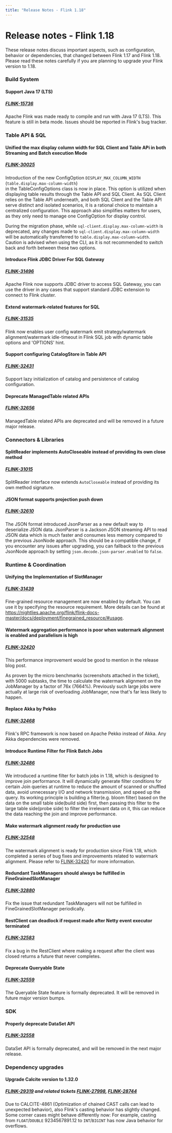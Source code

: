 ```yaml
---
title: "Release Notes - Flink 1.18"
---
```

<!--
Licensed to the Apache Software Foundation (ASF) under one
or more contributor license agreements.  See the NOTICE file
distributed with this work for additional information
regarding copyright ownership.  The ASF licenses this file
to you under the Apache License, Version 2.0 (the
"License"); you may not use this file except in compliance
with the License.  You may obtain a copy of the License at

  http://www.apache.org/licenses/LICENSE-2.0

Unless required by applicable law or agreed to in writing,
software distributed under the License is distributed on an
"AS IS" BASIS, WITHOUT WARRANTIES OR CONDITIONS OF ANY
KIND, either express or implied.  See the License for the
specific language governing permissions and limitations
under the License.
-->

# Release notes - Flink 1.18

These release notes discuss important aspects, such as configuration, behavior or dependencies,
that changed between Flink 1.17 and Flink 1.18. Please read these notes carefully if you are
planning to upgrade your Flink version to 1.18.


### Build System

#### Support Java 17 (LTS)

##### [FLINK-15736](https://issues.apache.org/jira/browse/FLINK-15736)
Apache Flink was made ready to compile and run with Java 17 (LTS). This feature is still in beta mode. 
Issues should be reported in Flink's bug tracker.


### Table API & SQL

#### Unified the max display column width for SQL Client and Table APi in both Streaming and Batch execution Mode

##### [FLINK-30025](https://issues.apache.org/jira/browse/FLINK-30025)
Introduction of the new ConfigOption `DISPLAY_MAX_COLUMN_WIDTH` (`table.display.max-column-width`)  
in the TableConfigOptions class is now in place. 
This option is utilized when displaying table results through the Table API and SQL Client. 
As SQL Client relies on the Table API underneath, and both SQL Client and the Table API serve distinct 
and isolated scenarios, it is a rational choice to maintain a centralized configuration. 
This approach also simplifies matters for users, as they only need to manage one ConfigOption for display control.

During the migration phase, while `sql-client.display.max-column-width` is deprecated, 
any changes made to `sql-client.display.max-column-width` will be automatically transferred to `table.display.max-column-width`. 
Caution is advised when using the CLI, as it is not recommended to switch back and forth between these two options.

#### Introduce Flink JDBC Driver For SQL Gateway
##### [FLINK-31496](https://issues.apache.org/jira/browse/FLINK-31496)
Apache Flink now supports JDBC driver to access SQL Gateway, you can use the driver in any cases that
support standard JDBC extension to connect to Flink cluster.

#### Extend watermark-related features for SQL
##### [FLINK-31535](https://issues.apache.org/jira/browse/FLINK-31535)
Flink now enables user config watermark emit strategy/watermark alignment/watermark idle-timeout
in Flink SQL job with dynamic table options and 'OPTIONS' hint.

#### Support configuring CatalogStore in Table API
##### [FLINK-32431](https://issues.apache.org/jira/browse/FLINK-32431)
Support lazy initialization of catalog and persistence of catalog configuration.

#### Deprecate ManagedTable related APIs
##### [FLINK-32656](https://issues.apache.org/jira/browse/FLINK-32656)
ManagedTable related APIs are deprecated and will be removed in a future major release.

### Connectors & Libraries

#### SplitReader implements AutoCloseable instead of providing its own close method
##### [FLINK-31015](https://issues.apache.org/jira/browse/FLINK-31015)
SplitReader interface now extends `AutoCloseable` instead of providing its own method signature.

#### JSON format supports projection push down
##### [FLINK-32610](https://issues.apache.org/jira/browse/FLINK-32610)
The JSON format introduced JsonParser as a new default way to deserialize JSON data. 
JsonParser is a Jackson JSON streaming API to read JSON data which is much faster 
and consumes less memory compared to the previous JsonNode approach. 
This should be a compatible change, if you encounter any issues after upgrading, 
you can fallback to the previous JsonNode approach by setting `json.decode.json-parser.enabled` to `false`. 



### Runtime & Coordination

#### Unifying the Implementation of SlotManager
##### [FLINK-31439](https://issues.apache.org/jira/browse/FLINK-31439)
Fine-grained resource management are now enabled by default. You can use it by specifying the resource requirement. 
More details can be found at https://nightlies.apache.org/flink/flink-docs-master/docs/deployment/finegrained_resource/#usage.

#### Watermark aggregation performance is poor when watermark alignment is enabled and parallelism is high
##### [FLINK-32420](https://issues.apache.org/jira/browse/FLINK-32420)
This performance improvement would be good to mention in the release blog post. 

As proven by the micro benchmarks (screenshots attached in the ticket), with 5000 subtasks, 
the time to calculate the watermark alignment on the JobManager by a factor of 76x (7664%). 
Previously such large jobs were actually at large risk of overloading JobManager, now that's far less likely to happen.

#### Replace Akka by Pekko
##### [FLINK-32468](https://issues.apache.org/jira/browse/FLINK-32468)
Flink's RPC framework is now based on Apache Pekko instead of Akka. Any Akka dependencies were removed.

#### Introduce Runtime Filter for Flink Batch Jobs
##### [FLINK-32486](https://issues.apache.org/jira/browse/FLINK-32486)
We introduced a runtime filter for batch jobs in 1.18, which is designed to improve join performance. 
It will dynamically generate filter conditions for certain Join queries at runtime to reduce the amount of scanned or shuffled data, 
avoid unnecessary I/O and network transmission, and speed up the query. 
Its working principle is building a filter(e.g. bloom filter) based on the data on the small table side(build side) first, 
then passing this filter to the large table side(probe side) to filter the irrelevant data on it, 
this can reduce the data reaching the join and improve performance.

#### Make watermark alignment ready for production use
##### [FLINK-32548](https://issues.apache.org/jira/browse/FLINK-32548)
The watermark alignment is ready for production since Flink 1.18, 
which completed a series of bug fixes and improvements related to watermark alignment. 
Please refer to [FLINK-32420](https://issues.apache.org/jira/browse/FLINK-32420) for more information.

#### Redundant TaskManagers should always be fulfilled in FineGrainedSlotManager
##### [FLINK-32880](https://issues.apache.org/jira/browse/FLINK-32880)
Fix the issue that redundant TaskManagers will not be fulfilled in FineGrainedSlotManager periodically.

#### RestClient can deadlock if request made after Netty event executor terminated
##### [FLINK-32583](https://issues.apache.org/jira/browse/FLINK-32583)
Fix a bug in the RestClient where making a request after the client was closed returns a future that never completes.

#### Deprecate Queryable State
##### [FLINK-32559](https://issues.apache.org/jira/browse/FLINK-32559)
The Queryable State feature is formally deprecated. It will be removed in future major version bumps.


### SDK

#### Properly deprecate DataSet API
##### [FLINK-32558](https://issues.apache.org/jira/browse/FLINK-32558)
DataSet API is formally deprecated, and will be removed in the next major release.


### Dependency upgrades

#### Upgrade Calcite version to 1.32.0
##### [FLINK-29319](https://issues.apache.org/jira/browse/FLINK-29319) and related tickets [FLINK-27998](https://issues.apache.org/jira/browse/FLINK-27998), [FLINK-28744](https://issues.apache.org/jira/browse/FLINK-28744)

Due to CALCITE-4861 (Optimization of chained CAST calls can lead to unexpected behavior), 
also Flink's casting behavior has slightly changed. Some corner cases might behave differently now: For example, 
casting from `FLOAT`/`DOUBLE` 9234567891.12 to `INT`/`BIGINT` has now Java behavior for overflows.

